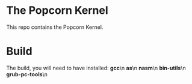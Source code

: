 # The Popcorn Kernel
This repo contains the Popcorn Kernel.
# Build
The build, you will need to have installed:
  **gcc**\n
  **as**\n
  **nasm**\n
  **bin-utils**\n
  **grub-pc-tools**\n

